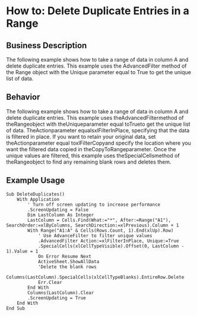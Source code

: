 # How to: Delete Duplicate Entries in a Range

## Business Description
The following example shows how to take a range of data in column A and delete duplicate entries. This example uses the AdvancedFilter method of the Range object with the Unique parameter equal to True to get the unique list of data.

## Behavior
The following example shows how to take a range of data in column A and delete duplicate entries. This example uses theAdvancedFiltermethod of theRangeobject with theUniqueparameter equal toTrueto get the unique list of data. TheActionparameter equalsxlFilterInPlace, specifying that the data is filtered in place. If you want to retain your original data, set theActionparameter equal toxlFilterCopyand specify the location where you want the filtered data copied in theCopyToRangeparameter. Once the unique values are filtered, this example uses theSpecialCellsmethod of theRangeobject to find any remaining blank rows and deletes them.

## Example Usage
```vba
Sub DeleteDuplicates()
    With Application
        ' Turn off screen updating to increase performance
        .ScreenUpdating = False
        Dim LastColumn As Integer
        LastColumn = Cells.Find(What:="*", After:=Range("A1"), SearchOrder:=xlByColumns, SearchDirection:=xlPrevious).Column + 1
        With Range("A1:A" & Cells(Rows.Count, 1).End(xlUp).Row)
            ' Use AdvanceFilter to filter unique values
            .AdvancedFilter Action:=xlFilterInPlace, Unique:=True
            .SpecialCells(xlCellTypeVisible).Offset(0, LastColumn - 1).Value = 1
            On Error Resume Next
            ActiveSheet.ShowAllData
            'Delete the blank rows
            Columns(LastColumn).SpecialCells(xlCellTypeBlanks).EntireRow.Delete
            Err.Clear
        End With
        Columns(LastColumn).Clear
        .ScreenUpdating = True
    End With
End Sub
```